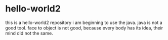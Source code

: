# hello-world2
this is a hello-world2 repository
i am beginning to use the java.
java is not a good tool.
face to object is not good, because every body has its idea, their mind did not the same.
